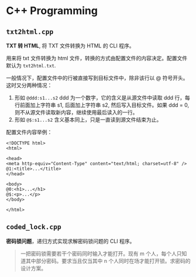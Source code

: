 # C++ Programming

## `txt2html.cpp`

**TXT 转 HTML**, 将 TXT 文件转换为 HTML 的 CLI 程序。

用来将 txt 文件转换为 html 文件，转换的方式由配置文件的内容决定。配置文件默认为 `txt2html.txt`.

一般情况下，配置文件中的行被直接写到目标文件中，除非该行以 @ 符号开头。这时又分两种情况：

1. 形如 `@ddd:s1...s2`
    ddd 为一个数字，它的含义是从源文件中读取 ddd 行，每行前面加上字符串 s1, 后面加上字符串 s2, 然后写入目标文件。如果 ddd = 0, 则不从源文件读取新内容，继续使用最后读入的一行。
2. 形如 `@$:s1...s2`
    含义基本同上，只是一直读到源文件结束为止。

配置文件内容举例：

```
<!DOCTYPE html>
<html>

<head>
<meta http-equiv="Content-Type" content="text/html; charset=utf-8" />
@1:<title>...</title>
</head>

<body>
@0:<h1>...</h1>
@$:<p>...</p>
</body>

</html>
```

## `coded_lock.cpp`

**密码锁问题**，递归方式实现求解密码锁问题的 CLI 程序。

> 一把密码锁需要若干个密码同时输入才能打开。现有 m 个人，每个人只知道其中部分密码。要求当且仅当其中 n 个人同时在场才能打开锁。求密码的设计方案。
